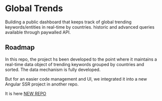 # Global Trends

Building a public dashboard that keeps track of global trending keywords/entities in real-time by countries. historic and advanced queries available through paywalled API.

## Roadmap

In this repo, the project hs been developed to the point where it maintains a real-time data object of trending keywords grouped by countries and sorted. The data mechanism is fully developed.

But for an easier code management and UI, we integrated it into a new Angular SSR project in another repo.

It is here [NEW REPO](https://github.com/newben420/global_trends_full)
